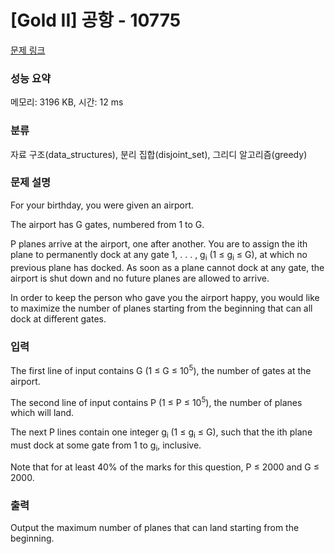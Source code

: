 # [Gold II] 공항 - 10775 

[문제 링크](https://www.acmicpc.net/problem/10775) 

### 성능 요약

메모리: 3196 KB, 시간: 12 ms

### 분류

자료 구조(data_structures), 분리 집합(disjoint_set), 그리디 알고리즘(greedy)

### 문제 설명

<p>For your birthday, you were given an airport.</p>

<p>The airport has G gates, numbered from 1 to G.</p>

<p>P planes arrive at the airport, one after another. You are to assign the ith plane to permanently dock at any gate 1, . . . , g<sub>i</sub> (1 ≤ g<sub>i</sub> ≤ G), at which no previous plane has docked. As soon as a plane cannot dock at any gate, the airport is shut down and no future planes are allowed to arrive.</p>

<p>In order to keep the person who gave you the airport happy, you would like to maximize the number of planes starting from the beginning that can all dock at different gates.</p>

### 입력 

 <p>The first line of input contains G (1 ≤ G ≤ 10<sup>5</sup>), the number of gates at the airport.</p>

<p>The second line of input contains P (1 ≤ P ≤ 10<sup>5</sup>), the number of planes which will land.</p>

<p>The next P lines contain one integer g<sub>i</sub> (1 ≤ g<sub>i</sub> ≤ G), such that the ith plane must dock at some gate from 1 to g<sub>i</sub>, inclusive.</p>

<p>Note that for at least 40% of the marks for this question, P ≤ 2000 and G ≤ 2000.</p>

### 출력 

 <p>Output the maximum number of planes that can land starting from the beginning.</p>


